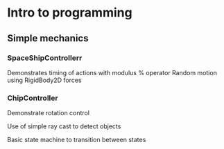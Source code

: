 # Intro to programming
## Simple mechanics
### SpaceShipControllerr
Demonstrates timing of actions with modulus % operator
Random motion using RigidBody2D forces

### ChipController
Demonstrate rotation control

Use of simple ray cast to detect objects

Basic state machine to transition between states